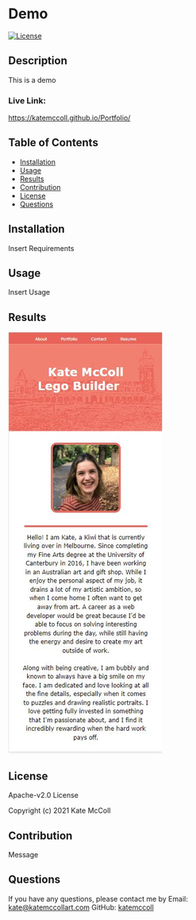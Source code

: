 
# Demo

[![License](https://img.shields.io/badge/License-Apache%202.0-blue.svg)](https://opensource.org/licenses/Apache-2.0)
    
## Description
This is a demo

### Live Link: 
https://katemccoll.github.io/Portfolio/    

## Table of Contents
- [Installation](#installation)
- [Usage](#usage)
- [Results](#results)
- [Contribution](#contribution)
- [License](#license)
- [Questions](#questions)


## Installation
Insert Requirements

## Usage
Insert Usage

## Results
![photo](./assets/images/mobile-1.JPG)


## License
Apache-v2.0 License

Copyright (c) 2021 Kate McColl

## Contribution
Message

## Questions 
If you have any questions, please contact me by Email: kate@katemccollart.com GitHub: [katemccoll](https://github.com/katemccoll)
